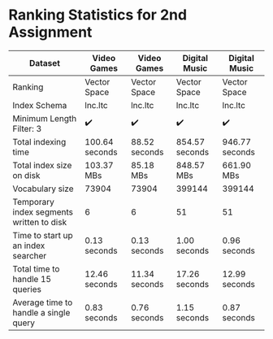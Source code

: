 # Ranking Statistics for 2nd Assignment


| Dataset                                  |   Video Games      |     Video Games    |   Digital Music    |    Digital Music   |
|------------------------------------------|--------------------|--------------------|--------------------|--------------------|
| Ranking                                  |     Vector Space   |     Vector Space   |     Vector Space   |     Vector Space   |
| Index Schema                             |       lnc.ltc      |       lnc.ltc      |       lnc.ltc      |       lnc.ltc      |
| Minimum Length Filter: 3                 | ✔️ | ✔️ | ✔️ | ✔️ |
| Total indexing time                      |    100.64 seconds   |    88.52 seconds   |    854.57 seconds   |     946.77 seconds   |
| Total index size on disk                 |    103.37 MBs   |    85.18 MBs   |    848.57 MBs   |    661.90 MBs   |
| Vocabulary size                          |     73904       |     73904       |     399144       |     399144       |
| Temporary index segments written to disk |       6         |       6         |       51         |       51         |
| Time to start up an index searcher       |    0.13 seconds  |    0.13 seconds  |    1.00 seconds  |    0.96 seconds  |
| Total time to handle 15 queries          |    12.46 seconds |    11.34 seconds |    17.26 seconds |    12.99 seconds |
| Average time to handle a single query    |    0.83 seconds  |    0.76 seconds  |    1.15 seconds  |    0.87 seconds  |
